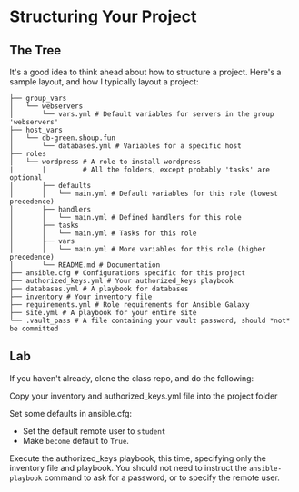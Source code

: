 # Structuring Your Project

## The Tree

It's a good idea to think ahead about how to structure a project. Here's a
sample layout, and how I typically layout a project:

```
├── group_vars
│   └── webservers
│       └── vars.yml # Default variables for servers in the group 'webservers'
├── host_vars
│   └── db-green.shoup.fun
│       └── databases.yml # Variables for a specific host
├── roles
│   └── wordpress # A role to install wordpress
|       |         # All the folders, except probably 'tasks' are optional
│       ├── defaults
│       │   └── main.yml # Default variables for this role (lowest precedence)
│       ├── handlers
│       │   └── main.yml # Defined handlers for this role
│       ├── tasks
│       │   └── main.yml # Tasks for this role
│       ├── vars
│       │   └── main.yml # More variables for this role (higher precedence)
│       └── README.md # Documentation
├── ansible.cfg # Configurations specific for this project
├── authorized_keys.yml # Your authorized_keys playbook
├── databases.yml # A playbook for databases
├── inventory # Your inventory file
├── requirements.yml # Role requirements for Ansible Galaxy
├── site.yml # A playbook for your entire site
└── .vault_pass # A file containing your vault password, should *not* be committed
```

## Lab

If you haven't already, clone the class repo, and do the following:

Copy your inventory and authorized_keys.yml file into the project folder

Set some defaults in ansible.cfg:
  * Set the default remote user to `student`
  * Make `become` default to `True`.

Execute the authorized_keys playbook, this time, specifying only the inventory
file and playbook. You should not need to instruct the `ansible-playbook`
command to ask for a password, or to specify the remote user.
